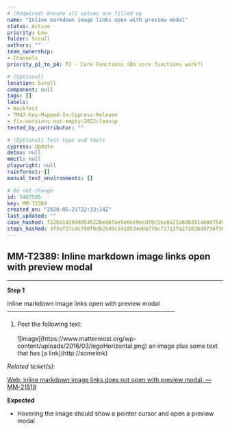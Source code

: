 ```yaml
---
# (Required) Ensure all values are filled up
name: "Inline markdown image links open with preview modal"
status: Active
priority: Low
folder: Scroll
authors: ""
team_ownership: 
- Channels
priority_p1_to_p4: P2 - Core Functions (Do core functions work?)

# (Optional)
location: Scroll
component: null
tags: []
labels: 
- Hackfest
- TM4J-Key-Mapped-In-Cypress-Release
- fix-versions-not-empty-2022cleanup
tested_by_contributor: ""

# (Optional) Test type and tools
cypress: Update
detox: null
mmctl: null
playwright: null
rainforest: []
manual_test_environments: []

# Do not change
id: 5467505
key: MM-T2389
created_on: "2020-05-21T22:33:14Z"
last_updated: ""
case_hashed: f22ba1d19ddd54922bed8fae5e6ec9ecdf0c1ea8a21a68b331ab887549c4eed1fa5ed857eff4b4d204eb0795e5475697
steps_hashed: 3f9af27c4c790f0db2549cd418534ebb77bc71713fa272038a9736f302cf82bca8ba5962b2244cd59d43a5670e88786a
---
```


<!-- (Auto-generated) Based on frontmatter's "key" and "name" -->

## MM-T2389: Inline markdown image links open with preview modal

---

**Step 1**

Inline markdown image links open with preview modal\
————————————————————————————

1. Post the following text:\
   \
   !\[image]\(https\://www\.mattermost.org/wp-content/uploads/2016/03/logoHorizontal.png) an image plus some text that has \[a link]\(http\://somelink)

_Related ticket(s):_

[Web: inline markdown image links does not open with preview modal. — MM-21519](https://mattermost.atlassian.net/browse/MM-21519)

**Expected**

- Hovering the image should show a pointer cursor and open a preview modal
